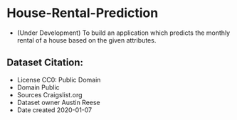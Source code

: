 # House-Rental-Prediction
* (Under Development)
To build an application which predicts the monthly rental of a house based on the given attributes.


## Dataset Citation:
- License	CC0: Public Domain
- Domain	Public
- Sources	Craigslist.org
- Dataset owner	Austin Reese
- Date created	2020-01-07
